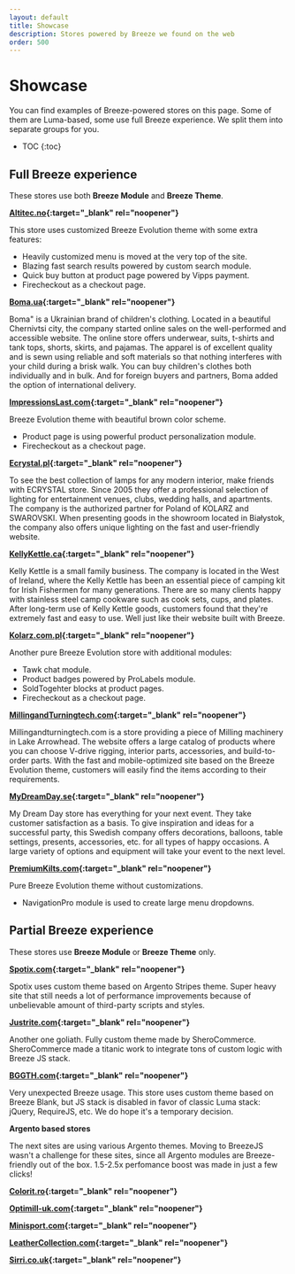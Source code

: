 ```yaml
---
layout: default
title: Showcase
description: Stores powered by Breeze we found on the web
order: 500
---
```


# Showcase

You can find examples of Breeze-powered stores on this page. Some of them are
Luma-based, some use full Breeze experience. We split them into separate groups
for you.

* TOC
{:toc}

## Full Breeze experience

These stores use both **Breeze Module** and **Breeze Theme**.

**[Altitec.no](https://altitec.no/){:target="_blank" rel="noopener"}**

This store uses customized Breeze Evolution theme with some extra features:

 -  Heavily customized menu is moved at the very top of the site.
 -  Blazing fast search results powered by custom search module.
 -  Quick buy button at product page powered by Vipps payment.
 -  Firecheckout as a checkout page.

**[Boma.ua](https://boma.ua/){:target="_blank" rel="noopener"}**

Boma" is a Ukrainian brand of children's clothing. Located in a beautiful Chernivtsi city, the company started online sales on the well-performed and accessible website. The online store offers underwear, suits, t-shirts and tank tops, shorts, skirts, and pajamas. The apparel is of excellent quality and is sewn using reliable and soft materials so that nothing interferes with your child during a brisk walk. You can buy children's clothes both individually and in bulk. And for foreign buyers and partners, Boma added the option of international delivery. 


**[ImpressionsLast.com](https://impressionslast.com/){:target="_blank" rel="noopener"}**

Breeze Evolution theme with beautiful brown color scheme.

 -  Product page is using powerful product personalization module.
 -  Firecheckout as a checkout page.


**[Ecrystal.pl](https://ecrystal.pl/){:target="_blank" rel="noopener"}**

To see the best collection of lamps for any modern interior, make friends with ECRYSTAL store. Since 2005 they offer a professional selection of lighting for entertainment venues, clubs, wedding halls, and apartments. The company is the authorized partner for Poland of KOLARZ and SWAROVSKI. When presenting goods in the showroom located in Białystok, the company also offers unique lighting on the fast and user-friendly website.

**[KellyKettle.ca](https://kellykettle.ca/){:target="_blank" rel="noopener"}**

Kelly Kettle is a small family business. The company is located in the West of Ireland, where the Kelly Kettle has been an essential piece of camping kit for Irish Fishermen for many generations. There are so many clients happy with stainless steel camp cookware such as cook sets, cups, and plates. After long-term use of Kelly Kettle goods, customers found that they're extremely fast and easy to use. Well just like their website built with Breeze.

**[Kolarz.com.pl](https://kolarz.com.pl/){:target="_blank" rel="noopener"}**

Another pure Breeze Evolution store with additional modules:

 -  Tawk chat module.
 -  Product badges powered by ProLabels module.
 -  SoldTogehter blocks at product pages.
 -  Firecheckout as a checkout page.

**[MillingandTurningtech.com](https://Millingandturningtech.com/){:target="_blank" rel="noopener"}**

Millingandturningtech.com is a store providing a piece of Milling machinery in Lake Arrowhead. The website offers a large catalog of products where you can choose V-drive rigging, interior parts, accessories, and build-to-order parts. With the fast and mobile-optimized site based on the Breeze Evolution theme, customers will easily find the items according to their requirements.

**[MyDreamDay.se](https://mydreamday.se/){:target="_blank" rel="noopener"}**

My Dream Day store has everything for your next event. They take customer satisfaction as a basis. To give inspiration and ideas for a successful party, this Swedish company offers decorations, balloons, table settings, presents, accessories, etc. for all types of happy occasions. A large variety of options and equipment will take your event to the next level. 

**[PremiumKilts.com](https://premiumkilts.com/){:target="_blank" rel="noopener"}**

Pure Breeze Evolution theme without customizations.

 -  NavigationPro module is used to create large menu dropdowns.

## Partial Breeze experience

These stores use **Breeze Module** or **Breeze Theme** only.

**[Spotix.com](https://www.spotix.com/){:target="_blank" rel="noopener"}**

Spotix uses custom theme based on Argento Stripes theme. Super heavy site that
still needs a lot of performance improvements because of unbelievable amount
of third-party scripts and styles.

**[Justrite.com](https://www.justrite.com/){:target="_blank" rel="noopener"}**

Another one goliath. Fully custom theme made by SheroCommerce. SheroCommerce
made a titanic work to integrate tons of custom logic with Breeze JS stack.

**[BGGTH.com](https://bggth.com/){:target="_blank" rel="noopener"}**

Very unexpected Breeze usage. This store uses custom theme based on Breeze Blank,
but JS stack is disabled in favor of classic Luma stack: jQuery, RequireJS, etc.
We do hope it's a temporary decision.

**Argento based stores**

The next sites are using various Argento themes. Moving to BreezeJS wasn't a
challenge for these sites, since all Argento modules are Breeze-friendly out of
the box. 1.5-2.5x perfomance boost was made in just a few clicks!

**[Colorit.ro](https://www.colorit.ro/){:target="_blank" rel="noopener"}**

**[Optimill-uk.com](https://www.optimill-uk.com/){:target="_blank" rel="noopener"}**

**[Minisport.com](https://www.minisport.com/){:target="_blank" rel="noopener"}**

**[LeatherCollection.com](https://leathercollection.com/){:target="_blank" rel="noopener"}**

**[Sirri.co.uk](https://www.sirri.co.uk/){:target="_blank" rel="noopener"}**
